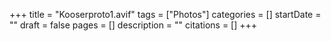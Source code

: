 +++
title = "Kooserproto1.avif"
tags = ["Photos"]
categories = []
startDate = ""
draft = false
pages = []
description = ""
citations = []
+++
